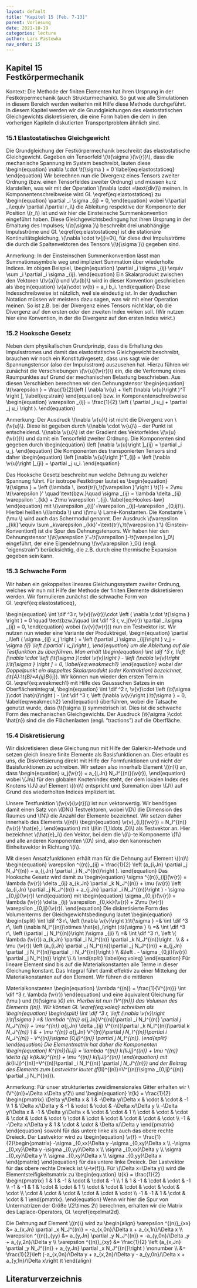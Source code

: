 ```yaml
---
layout: default
title: "Kapitel 15 [Feb. 7-13]"
parent: Vorlesung
date: 2021-10-19
categories: lecture
author: Lars Pastewka
nav_order: 15
---
```



<h2 class='chapterHead'><span class='titlemark'>Kapitel 15</span><br /><a id='x1-100015'></a>Festkörpermechanik</h2>
<div id='shaded*-1' class='framedenv'>
<!-- l. 3 --><p class='noindent'><span class='underline'><span class='cmbx-12'>Kontext:</span></span> Die Methode der finiten Elementen hat ihren Ursprung in der
Festkörpermechanik (auch <span class='cmti-12'>Strukturmechanik</span>). So gut wie alle Simulationen in
diesem Bereich werden weiterhin mit Hilfe diese Methode durchgeführt. In
diesem Kapitel werden wir die Grundgleichungen des elastostatischen
Gleichgewichts diskretisieren, die eine Form haben die dem in den vorherigen
Kapiteln diskutierten Transportproblem ähnlich sind. </p></div>
<h3 class='sectionHead'><span class='titlemark'>15.1 </span> <a id='x1-200015.1'></a>Elastostatisches Gleichgewicht</h3>
<!-- l. 9 --><p class='noindent'>Die Grundgleichung der Festkörpermechanik beschreibt das elastostatische
Gleichgewicht. Gegeben ein Tensorfeld \(\t{\sigma }(\v{r})\), dass die <span class='cmti-12'>mechanische Spannung </span>im
System beschreibt, lauten diese \begin{equation} \nabla \cdot \t{\sigma } = 0 \label{eq:elastostaticeq} \end{equation}
Wir berechnen nun die Divergenz eines <span class='cmti-12'>Tensors zweiter Ordnung </span>(bzw. einen
Tensor<span class='cmti-12'>feldes </span>zweiter Ordnung) und müssen kurz klarstellen, was wir mit der
Operation \(\nabla \cdot =\text{div}\) meinen. In Komponentenschreibweise wird Gl. \eqref{eq:elastostaticeq}
zu \begin{equation} \partial _i \sigma _{ij} = 0, \end{equation}
wobei \(\partial _i\equiv \partial /\partial r_i\) die Ableitung respektive der Komponente der Position \(r_i\) ist und
wir hier die <span class='cmti-12'>Einsteinsche Summenkonvention </span>eingeführt haben. Diese
Gleichgewichtsbedingung hat ihren Ursprung in der Erhaltung des Impulses; \(\t{\sigma }\)
beschreibt drei unabhängige Impulsströme und Gl. \eqref{eq:elastostaticeq} ist
die stationäre Kontinuitätsgleichung, \(\nabla \cdot \v{j}=0\), für diese drei Impulsströme die durch
die Spaltenvektoren des Tensors \(\t{\sigma }\) gegeben sind.
</p>
<div id='shaded*-1' class='framedenv'>
<!-- l. 20 --><p class='noindent'><span class='underline'><span class='cmbx-12'>Anmerkung:</span></span> In der Einsteinschen Summenkonvention lässt man
Summationssymbole weg und impliziert Summation über wiederholte Indices. Im
obigen Beispiel, \begin{equation} \partial _i \sigma _{ij} \equiv \sum _i \partial _i \sigma _{ij}. \end{equation}
Ein Skalarprodukt zwischen den Vektoren \(\v{a}\) und \(\v{b}\) wird in dieser Konvention
geschrieben als \begin{equation} \v{a}\cdot \v{b} = a_i b_i. \end{equation}
Diese Indexschreibweise ist nützlich, weil sie eindeutig ist. In der dyadischen
Notation müssen wir meistens dazu sagen, was wir mit einer Operation
meinen. So ist z.B. bei der Divergenz eines Tensors nicht klar, ob die
Divergenz auf den ersten oder den zweiten Index wirken soll. (Wir nutzen
hier eine Konvention, in der die Divergenz auf den ersten Index wirkt.) </p></div>



<!-- l. 32 --><p class='noindent'>
</p>
<h3 class='sectionHead'><span class='titlemark'>15.2 </span> <a id='x1-300015.2'></a>Hooksche Gesetz</h3>
<!-- l. 34 --><p class='noindent'>Neben dem physikalischen Grundprinzip, dass die Erhaltung des Impulsstromes
und damit das elastostatische Gleichgewicht beschreibt, brauchen wir noch ein
Konstitutivgesetz, dass uns sagt wie der Spannungstensor (also der Impulsstrom)
auszusehen hat. Hierzu führen wir zunächst die Verschiebungen \(\v{u}(\v{r})\) ein, die die
Verformung eines Raumpunktes auf Grund der mechanischen Belastung
beschrieben. Aus diesen Verschieben berechnen wir den Dehnungstensor
\begin{equation} \t{\varepsilon } = \frac{1}{2}\left [ \nabla \v{u} + \left (\nabla \v{u}\right )^T \right ], \label{eq:strain} \end{equation}
bzw. in Komponentenschreibweise \begin{equation} \varepsilon _{ij} = \frac{1}{2} \left ( \partial _i u_j + \partial _j u_i \right ). \end{equation}
</p>
<div id='shaded*-1' class='framedenv'>
<!-- l. 44 --><p class='noindent'><span class='underline'><span class='cmbx-12'>Anmerkung:</span></span> Der Ausdruck \(\nabla \v{u}\) ist <span class='cmti-12'>nicht </span>die Divergenz von \(\v{u}\). Diese ist gegeben
durch \(\nabla \cdot \v{u}\) – der Punkt ist entscheidend. \(\nabla \v{u}\) ist der Gradient des Vektorfeldes \(\v{u}(\v{r})\) und damit
ein Tensorfeld zweiter Ordnung. Die Komponenten sind gegeben durch
\begin{equation} \left [\nabla \v{u}\right ]_{ij} = \partial _i u_j. \end{equation}
Die Komponenten des transponierten Tensors sind daher \begin{equation} \left [\nabla \v{u}\right ]^T_{ij} = \left [\nabla \v{u}\right ]_{ji} = \partial _j u_i. \end{equation}
</p></div>
<!-- l. 55 --><p class='indent'> Das Hooksche Gesetz beschreibt nun welche Dehnung zu welcher Spannung
führt. Für isotrope Festkörper lautet es \begin{equation} \t{\sigma } = \left (\lambda \, \text{tr}\,\t{\varepsilon }'\right ) \t{1} + 2\mu \t{\varepsilon }' \quad \text{bzw.}\quad \sigma _{ij} = \lambda \delta _{ij} \varepsilon '_{kk} + 2\mu \varepsilon '_{ij}. \label{eq:Hookes-law} \end{equation}
mit \(\varepsilon _{ij}'=\varepsilon _{ij}-\varepsilon _{0,ij}\). Hierbei heißen \(\lambda \) und \(\mu \) <span class='cmti-12'>Lamé-Konstanten</span>. Die Konstante \(\mu \) wird auch das
Schermodul genannt. Der Ausdruck \(\varepsilon _{kk}'\equiv \sum _k\varepsilon _{kk}'=\text{tr}\,\t{\varepsilon }'\) (Einstein-Konvention!) ist die Spur des
Dehnungstensors. Wir haben hier den Dehnungstensor \(\t{\varepsilon }'=\t{\varepsilon }-\t{\varepsilon }_0\) eingeführt, der eine
Eigendehnung \(\v{\varepsilon }_0\) (engl. “eigenstrain”) berücksichtig, die z.B. durch eine thermische
Expansion gegeben sein kann.
</p><!-- l. 79 --><p class='noindent'>
</p>
<h3 class='sectionHead'><span class='titlemark'>15.3 </span> <a id='x1-400015.3'></a>Schwache Form</h3>
<!-- l. 81 --><p class='noindent'>Wir haben ein gekoppeltes lineares Gleichungssystem zweiter Ordnung, welches
wir nun mit Hilfe der Methode der finiten Elemente diskretisieren werden. Wir
formulieren zunächst die schwache Form von Gl. \eqref{eq:elastostaticeq},



\begin{equation} \int \dif ^3 r\, \v{v}(\v{r})\cdot \left ( \nabla \cdot \t{\sigma } \right ) = 0 \quad \text{bzw.}\quad \int \dif ^3 r\, v_j(\v{r}) \partial _i\sigma _{ij} = 0, \end{equation}
wobei \(\v{v}(\v{r})\) nun ein Testvektor ist. Wir nutzen nun wieder eine Variante der
Produktregel, \begin{equation} \partial _i\left ( \sigma _{ij} v_j \right ) = \left (\partial _i \sigma _{ij}\right ) v_j + \sigma _{ij} \left (\partial _i v_j\right ), \end{equation}
um die Ableitung auf die Testfunktion zu überführen. Man erhält
\begin{equation} \int \dif ^3 r\, \left [\nabla \cdot \left (\t{\sigma }\cdot \v{v}\right ) - \left (\nabla \v{v}\right ):\t{\sigma } \right ] = 0, \label{eq:weakmech1} \end{equation}
wobei der Doppelpunkt ein doppeltes Skalarprodukt (oder <span class='cmti-12'>Kontraktion</span>) bezeichnet, \(\t{A}:\t{B}=A_{ij}B_{ij}\).
Wir können nun wieder den ersten Term in Gl. \eqref{eq:weakmech1} mit Hilfe
des Gaussschen Satzes in ein Oberflächenintegral, \begin{equation} \int \dif ^2 r\, \v{v}\cdot \left (\t{\sigma }\cdot \hat{n}\right ) - \int \dif ^3 r\, \left (\nabla \v{v}\right ):\t{\sigma } = 0, \label{eq:weakmech2} \end{equation}
überführen, wobei die Tatsache genutzt wurde, dass \(\t{\sigma }\) symmetrisch ist. Dies ist
die schwache Form des mechanischen Gleichgewichts. Der Ausdruck \(\t{\sigma }\cdot \hat{n}\) sind die die
Flächenlasten (engl. “tractions”) auf die Oberfläche.
</p><!-- l. 105 --><p class='noindent'>
</p>
<h3 class='sectionHead'><span class='titlemark'>15.4 </span> <a id='x1-500015.4'></a>Diskretisierung</h3>
<!-- l. 107 --><p class='noindent'>Wir diskretisieren diese Gleichung nun mit Hilfe der Galerkin-Methode und setzen
gleich lineare finite Elemente als Basisfunktionen an. Dies erlaubt es uns,
die Diskretisierung direkt mit Hilfe der Formfunktionen und nicht der
Basisfunktionen zu schreiben. Wir setzen also innerhalb Element \((n)\) an, dass
\begin{equation} u_j(\v{r}) = a_{j,Jn} N_J^{(n)}(\v{r}), \end{equation}
wobei \(Jn\) für den globalen Knotenindex steht, der dem lokalen Index des Knotens \(J\)
auf Element \((n)\) entspricht und Summation über \(J\) auf Grund des wiederholten
Indices impliziert ist.
</p><!-- l. 113 --><p class='indent'> Unsere Testfunktion \(\v{v}(\v{r})\) ist nun vektorwertig. Wir benötigen damit
einen Satz von \(DN\) Testvektoren, wobei \(D\) die Dimension des Raumes und \(N\) die
Anzahl der Elemente bezeichnet. Wir setzen daher innerhalb des Elements \((n)\)
\begin{equation} \v{v}_{i,I}(\v{r}) = N_I^{(n)}(\v{r}) \hat{e}_i \end{equation}
mit \(i\in [1,\ldots ,D]\) als Testvektor an. Hier bezeichnet \(\hat{e}_i\) den Vektor, bei dem die \(i\)-te Komponente \(1\)
und alle anderen Komponenten \(0\) sind, also den kanonischen Einheitsvektor in
Richtung \(i\).
</p><!-- l. 119 --><p class='indent'> Mit diesen Ansatzfunktionen erhält man für die Dehnung auf Element \((n)\)
\begin{equation} \varepsilon ^{(n)}_{ij} = \frac{1}{2} \left (a_{i,Jn} \partial _j N_J^{(n)} + a_{j,Jn} \partial _i N_J^{(n)}\right ). \end{equation}
Das Hooksche Gesetz wird damit zu \begin{equation} \sigma ^{(n)}_{ij}(\v{r}) = \lambda (\v{r}) \delta _{ij} a_{k,Jn} \partial _k N_J^{(n)} + \mu (\v{r}) \left (a_{i,Jn} \partial _j N_J^{(n)} + a_{j,Jn} \partial _i N_J^{(n)}\right ) - \sigma _{0,ij}(\v{r}) \end{equation}
mit \begin{equation} \sigma _{0,ij}(\v{r}) = \lambda (\v{r}) \delta _{ij} \varepsilon _{0,kk}(\v{r}) + 2\mu (\v{r}) \varepsilon _{0,ij}(\v{r}). \end{equation}
Die diskretisierte Form des Volumenterms der Gleichgewichtsbedingung lautet
\begin{equation} \begin{split} \int \dif ^3 r\, \left (\nabla \v{v}\right ):\t{\sigma } =&amp; \int \dif ^3 r\, \left (\nabla N_I^{(n)}\otimes \hat{e}_i\right ):\t{\sigma } \\ =&amp; \int \dif ^3 r\, \left (\partial _j N_I^{(n)}\right )\sigma _{ji} \\ =&amp; \int \dif ^3 r\, \left \{ \lambda (\v{r}) a_{k,Jn} \partial _i N_I^{(n)} \partial _k N_J^{(n)}\right . \\ &amp; + \mu (\v{r}) \left (a_{i,Jn} \partial _j N_I^{(n)}\partial _j N_J^{(n)} + a_{j,Jn} \partial _j N_I^{(n)}\partial _i N_J^{(n)}\right ) \\ &amp;\left . - \sigma _{0,ji}(\v{r}) \partial _j N_I^{(n)} \right \}.\\ \end{split} \label{eq:voleq} \end{equation}
Für lineare Element sind bis auf die Materialkonstanten alle Terme in
dieser Gleichung konstant. Das Integral führt damit effektiv zu einer
Mittelung der Materialkonstanten auf den Element. Wir führen die mittleren



Materialkonstanten \begin{equation} \lambda ^{(n)} = \frac{1}{V^{(n)}} \int \dif ^3 r\, \lambda (\v{r}) \end{equation}
und eine äquivalent Gleichung für \(\mu \) und \(\t{\sigma }_0\) ein. Hierbei ist nun \(V^{(n)}\) das Volumen des
Elements \((n)\). Wir können Gl. \eqref{eq:voleq} schreiben als \begin{equation} \begin{split} \int \dif ^3 r\, \left (\nabla \v{v}\right ):\t{\sigma } =&amp; \lambda ^{(n)} a_{j,Jn}V^{(n)}\partial _i N_I^{(n)} \partial _j N_J^{(n)} + \mu ^{(n)} a_{j,Jn} \delta _{ij} V^{(n)}\partial _k N_I^{(n)}\partial _k N_J^{(n)} \\ &amp; + \mu ^{(n)} a_{j,Jn} V^{(n)}\partial _j N_I^{(n)}\partial _i N_J^{(n)} - V^{(n)}\sigma _{0,ij}^{(n)} \partial _j N_I^{(n)}. \end{split} \end{equation}
Die Elementmatrix hat daher die Komponenten \begin{equation} K^{(n)}_{IiJj} = \lambda ^{(n)} k_{IiJj}^{(n)} + \mu ^{(n)} \delta _{ij} k_{IkJk}^{(n)} + \mu ^{(n)} k_{IjJi}^{(n)} \end{equation}
mit \(k_{IiJj}^{(n)}=V^{(n)}\partial _i N_I^{(n)} \partial _j N_J^{(n)}\) und der Beitrag des Elements zum Lastvektor lautet \(f_{Ii}^{(n)}=V^{(n)}\sigma _{0,ij}^{(n)} \partial _j N_I^{(n)}\).
</p>
<div id='shaded*-1' class='framedenv'>
<!-- l. 203 --><p class='noindent'><span class='underline'><span class='cmbx-12'>Anmerkung:</span></span> Für unser strukturiertes zweidimensionales Gitter erhalten wir \(V^{(n)}=\Delta x\Delta y/2\)
und \begin{equation} \t{k} = \frac{1}{2} \begin{pmatrix} \Delta y/\Delta x &amp; 1 &amp; -\Delta y/\Delta x &amp; \cdot &amp; \cdot &amp; -1 \\ 1 &amp; \Delta x/\Delta y &amp; -1 &amp; \cdot &amp; \cdot &amp; -\Delta x/\Delta y \\ -\Delta y/\Delta x &amp; -1 &amp; \Delta y/\Delta x &amp; \cdot &amp; \cdot &amp; 1 \\ \cdot &amp; \cdot &amp; \cdot &amp; \cdot &amp; \cdot &amp; \cdot \\ \cdot &amp; \cdot &amp; \cdot &amp; \cdot &amp; \cdot &amp; \cdot \\ -1 &amp; -\Delta x/\Delta y &amp; 1 &amp; \cdot &amp; \cdot &amp; \Delta x/\Delta y \end{pmatrix} \end{equation}
sowohl für das untere linke als auch das obere rechte Dreieck. Der Lastvektor
wird zu \begin{equation} \v{f} = \frac{1}{2}\begin{pmatrix} -\sigma _{0,xx}\Delta y -\sigma _{0,xy}\Delta x \\ -\sigma _{0,xy}\Delta y -\sigma _{0,yy}\Delta x \\ \sigma _{0,xx}\Delta y \\ \sigma _{0,xy}\Delta y \\ \sigma _{0,xy}\Delta x \\ \sigma _{0,yy}\Delta x \end{pmatrix} \end{equation}
für das untere linke Dreieck. Der Lastvektor für das obere rechte Dreieck ist \(-\v{f}\).
Für \(\Delta x=\Delta y\) wird die Elementsteifigkeitsmatrix zu \begin{equation} \t{k} = \frac{1}{2} \begin{pmatrix} 1 &amp; 1 &amp; -1 &amp; \cdot &amp; \cdot &amp; -1 \\ 1 &amp; 1 &amp; -1 &amp; \cdot &amp; \cdot &amp; -1 \\ -1 &amp; -1 &amp; 1 &amp; \cdot &amp; \cdot &amp; 1 \\ \cdot &amp; \cdot &amp; \cdot &amp; \cdot &amp; \cdot &amp; \cdot \\ \cdot &amp; \cdot &amp; \cdot &amp; \cdot &amp; \cdot &amp; \cdot \\ -1 &amp; -1 &amp; 1 &amp; \cdot &amp; \cdot &amp; 1 \end{pmatrix}. \end{equation}
Wenn wir hier die Spur von Untermatrizen der Größe \(2\times 2\) berechnen, erhalten wir
die Matrix des Laplace-Operators, Gl. \eqref{eq:elmat2d}.
</p><!-- l. 240 --><p class='indent'> Die Dehnung auf Element \((n)\) wird zu \begin{align} \varepsilon ^{(n)}_{xx} &amp;= a_{x,Jn} \partial _x N_J^{(n)} = -a_{x,0n}/\Delta x + a_{x,1n}/\Delta x \\ \varepsilon ^{(n)}_{yy} &amp;= a_{y,Jn} \partial _y N_J^{(n)} = -a_{y,0n}/\Delta _y + a_{y,2n}/\Delta y \\ \varepsilon ^{(n)}_{xy} &amp;= \frac{1}{2} \left (a_{x,Jn} \partial _y N_J^{(n)} + a_{y,Jn} \partial _x N_J^{(n)}\right ) \nonumber \\ &amp;= \frac{1}{2}\left (-a_{x,0n}/\Delta y + a_{x,2n}/\Delta y - a_{y,0n}/\Delta x + a_{y,1n}/\Delta x\right )t \end{align}
</p>
</div>



<h2 class='likechapterHead'><a id='x1-600015.4'></a>Literaturverzeichnis</h2>

